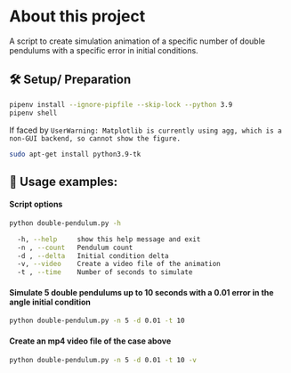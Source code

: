 # About this project
A script to create simulation animation of a specific number of double pendulums with a specific error in initial conditions.

## :hammer_and_wrench: Setup/ Preparation
```bash
pipenv install --ignore-pipfile --skip-lock --python 3.9
pipenv shell
```
If faced by `UserWarning: Matplotlib is currently using agg, which is a non-GUI backend, so cannot show the figure.`
```bash
sudo apt-get install python3.9-tk
```

## :rocket: Usage examples:

#### Script options
```bash
python double-pendulum.py -h

  -h, --help     show this help message and exit
  -n , --count   Pendulum count
  -d , --delta   Initial condition delta
  -v, --video    Create a video file of the animation
  -t , --time    Number of seconds to simulate
```

#### Simulate 5 double pendulums up to 10 seconds with a 0.01 error in the angle initial condition
```bash
python double-pendulum.py -n 5 -d 0.01 -t 10
```
#### Create an mp4 video file of the case above
```bash
python double-pendulum.py -n 5 -d 0.01 -t 10 -v
```
